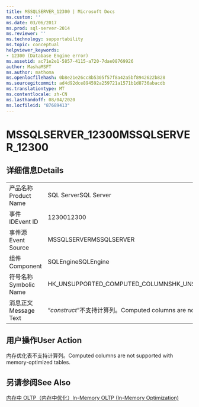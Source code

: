 ```yaml
---
title: MSSQLSERVER_12300 | Microsoft Docs
ms.custom: ''
ms.date: 03/06/2017
ms.prod: sql-server-2014
ms.reviewer: ''
ms.technology: supportability
ms.topic: conceptual
helpviewer_keywords:
- 12300 (Database Engine error)
ms.assetid: ac71e2e1-5857-4115-a720-7dae08769926
author: MashaMSFT
ms.author: mathoma
ms.openlocfilehash: 0b8e21e26cc8b5305f57f8a42a5bf8942622b828
ms.sourcegitcommit: ad4d92dce894592a259721a1571b1d8736abacdb
ms.translationtype: MT
ms.contentlocale: zh-CN
ms.lasthandoff: 08/04/2020
ms.locfileid: "87689413"
---
```

# <a name="mssqlserver_12300"></a><span data-ttu-id="0a873-102">MSSQLSERVER_12300</span><span class="sxs-lookup"><span data-stu-id="0a873-102">MSSQLSERVER_12300</span></span>
    
## <a name="details"></a><span data-ttu-id="0a873-103">详细信息</span><span class="sxs-lookup"><span data-stu-id="0a873-103">Details</span></span>  
  
|||  
|-|-|  
|<span data-ttu-id="0a873-104">产品名称</span><span class="sxs-lookup"><span data-stu-id="0a873-104">Product Name</span></span>|<span data-ttu-id="0a873-105">SQL Server</span><span class="sxs-lookup"><span data-stu-id="0a873-105">SQL Server</span></span>|  
|<span data-ttu-id="0a873-106">事件 ID</span><span class="sxs-lookup"><span data-stu-id="0a873-106">Event ID</span></span>|<span data-ttu-id="0a873-107">12300</span><span class="sxs-lookup"><span data-stu-id="0a873-107">12300</span></span>|  
|<span data-ttu-id="0a873-108">事件源</span><span class="sxs-lookup"><span data-stu-id="0a873-108">Event Source</span></span>|<span data-ttu-id="0a873-109">MSSQLSERVER</span><span class="sxs-lookup"><span data-stu-id="0a873-109">MSSQLSERVER</span></span>|  
|<span data-ttu-id="0a873-110">组件</span><span class="sxs-lookup"><span data-stu-id="0a873-110">Component</span></span>|<span data-ttu-id="0a873-111">SQLEngine</span><span class="sxs-lookup"><span data-stu-id="0a873-111">SQLEngine</span></span>|  
|<span data-ttu-id="0a873-112">符号名称</span><span class="sxs-lookup"><span data-stu-id="0a873-112">Symbolic Name</span></span>|<span data-ttu-id="0a873-113">HK_UNSUPPORTED_COMPUTED_COLUMNS</span><span class="sxs-lookup"><span data-stu-id="0a873-113">HK_UNSUPPORTED_COMPUTED_COLUMNS</span></span>|  
|<span data-ttu-id="0a873-114">消息正文</span><span class="sxs-lookup"><span data-stu-id="0a873-114">Message Text</span></span>|<span data-ttu-id="0a873-115">“*construct*”不支持计算列。</span><span class="sxs-lookup"><span data-stu-id="0a873-115">Computed columns are not supported with '*construct*'.</span></span>|  
  
## <a name="user-action"></a><span data-ttu-id="0a873-116">用户操作</span><span class="sxs-lookup"><span data-stu-id="0a873-116">User Action</span></span>  
 <span data-ttu-id="0a873-117">内存优化表不支持计算列。</span><span class="sxs-lookup"><span data-stu-id="0a873-117">Computed columns are not supported with memory-optimized tables.</span></span>  
  
## <a name="see-also"></a><span data-ttu-id="0a873-118">另请参阅</span><span class="sxs-lookup"><span data-stu-id="0a873-118">See Also</span></span>  
 [<span data-ttu-id="0a873-119">内存中 OLTP（内存中优化）</span><span class="sxs-lookup"><span data-stu-id="0a873-119">In-Memory OLTP &#40;In-Memory Optimization&#41;</span></span>](../in-memory-oltp/in-memory-oltp-in-memory-optimization.md)  
  
  
